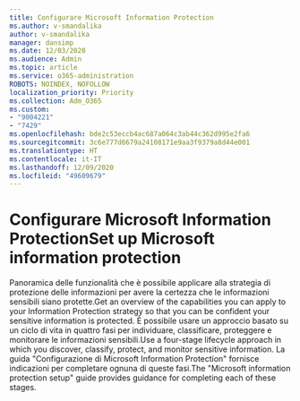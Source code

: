 ```yaml
---
title: Configurare Microsoft Information Protection
ms.author: v-smandalika
author: v-smandalika
manager: dansimp
ms.date: 12/03/2020
ms.audience: Admin
ms.topic: article
ms.service: o365-administration
ROBOTS: NOINDEX, NOFOLLOW
localization_priority: Priority
ms.collection: Adm_O365
ms.custom:
- "9004221"
- "7429"
ms.openlocfilehash: bde2c53eccb4ac687a064c3ab44c362d995e2fa6
ms.sourcegitcommit: 3c6e777d6679a24108171e9aa3f9379a8d44e001
ms.translationtype: HT
ms.contentlocale: it-IT
ms.lasthandoff: 12/09/2020
ms.locfileid: "49609679"
---
```

# <a name="set-up-microsoft-information-protection"></a><span data-ttu-id="8e271-102">Configurare Microsoft Information Protection</span><span class="sxs-lookup"><span data-stu-id="8e271-102">Set up Microsoft information protection</span></span>

<span data-ttu-id="8e271-103">Panoramica delle funzionalità che è possibile applicare alla strategia di protezione delle informazioni per avere la certezza che le informazioni sensibili siano protette.</span><span class="sxs-lookup"><span data-stu-id="8e271-103">Get an overview of the capabilities you can apply to your Information Protection strategy so that you can be confident your sensitive information is protected.</span></span> <span data-ttu-id="8e271-104">È possibile usare un approccio basato su un ciclo di vita in quattro fasi per individuare, classificare, proteggere e monitorare le informazioni sensibili.</span><span class="sxs-lookup"><span data-stu-id="8e271-104">Use a four-stage lifecycle approach in which you discover, classify, protect, and monitor sensitive information.</span></span> <span data-ttu-id="8e271-105">La guida "Configurazione di Microsoft Information Protection" fornisce indicazioni per completare ognuna di queste fasi.</span><span class="sxs-lookup"><span data-stu-id="8e271-105">The "Microsoft information protection setup" guide provides guidance for completing each of these stages.</span></span>
